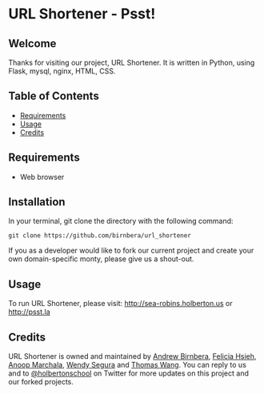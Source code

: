 # URL Shortener - Psst!

## Welcome
Thanks for visiting our project, URL Shortener. It is written in Python, using Flask, mysql, nginx, HTML, CSS.

## Table of Contents
* [Requirements](#requirements)
* [Usage](#usage)
* [Credits](#credits)

## Requirements
* Web browser

## Installation
In your terminal, git clone the directory with the following command:
```
git clone https://github.com/birnbera/url_shortener
```

If you as a developer would like to fork our current project and create your own domain-specific monty, please give us a shout-out.

## Usage

To run URL Shortener, please visit:
http://sea-robins.holberton.us or
http://psst.la

## Credits
URL Shortener is owned and maintained by [Andrew Birnbera](@birnbera), [Felicia Hsieh](@feliciahsieh), [Anoop Marchala](@amacharla), [Wendy Segura](@wendysegura) and [Thomas Wang](@thomaspwang). You can reply to us and to [@holbertonschool](https://twitter.com/holbertonschool) on Twitter for more updates on this project and our forked projects.
